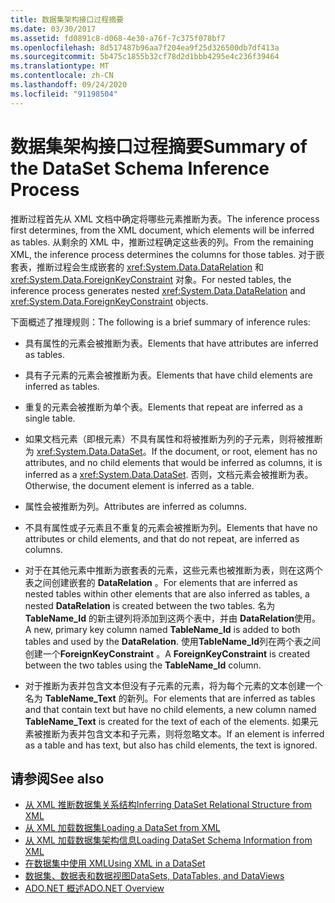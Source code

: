 ```yaml
---
title: 数据集架构接口过程摘要
ms.date: 03/30/2017
ms.assetid: fd0891c8-d068-4e30-a76f-7c375f078bf7
ms.openlocfilehash: 8d517487b96aa7f204ea9f25d326500db7df413a
ms.sourcegitcommit: 5b475c1855b32cf78d2d1bbb4295e4c236f39464
ms.translationtype: MT
ms.contentlocale: zh-CN
ms.lasthandoff: 09/24/2020
ms.locfileid: "91198504"
---
```

# <a name="summary-of-the-dataset-schema-inference-process"></a><span data-ttu-id="68e85-102">数据集架构接口过程摘要</span><span class="sxs-lookup"><span data-stu-id="68e85-102">Summary of the DataSet Schema Inference Process</span></span>

<span data-ttu-id="68e85-103">推断过程首先从 XML 文档中确定将哪些元素推断为表。</span><span class="sxs-lookup"><span data-stu-id="68e85-103">The inference process first determines, from the XML document, which elements will be inferred as tables.</span></span> <span data-ttu-id="68e85-104">从剩余的 XML 中，推断过程确定这些表的列。</span><span class="sxs-lookup"><span data-stu-id="68e85-104">From the remaining XML, the inference process determines the columns for those tables.</span></span> <span data-ttu-id="68e85-105">对于嵌套表，推断过程会生成嵌套的 <xref:System.Data.DataRelation> 和 <xref:System.Data.ForeignKeyConstraint> 对象。</span><span class="sxs-lookup"><span data-stu-id="68e85-105">For nested tables, the inference process generates nested <xref:System.Data.DataRelation> and <xref:System.Data.ForeignKeyConstraint> objects.</span></span>  
  
 <span data-ttu-id="68e85-106">下面概述了推理规则：</span><span class="sxs-lookup"><span data-stu-id="68e85-106">The following is a brief summary of inference rules:</span></span>  
  
- <span data-ttu-id="68e85-107">具有属性的元素会被推断为表。</span><span class="sxs-lookup"><span data-stu-id="68e85-107">Elements that have attributes are inferred as tables.</span></span>  
  
- <span data-ttu-id="68e85-108">具有子元素的元素会被推断为表。</span><span class="sxs-lookup"><span data-stu-id="68e85-108">Elements that have child elements are inferred as tables.</span></span>  
  
- <span data-ttu-id="68e85-109">重复的元素会被推断为单个表。</span><span class="sxs-lookup"><span data-stu-id="68e85-109">Elements that repeat are inferred as a single table.</span></span>  
  
- <span data-ttu-id="68e85-110">如果文档元素（即根元素）不具有属性和将被推断为列的子元素，则将被推断为 <xref:System.Data.DataSet>。</span><span class="sxs-lookup"><span data-stu-id="68e85-110">If the document, or root, element has no attributes, and no child elements that would be inferred as columns, it is inferred as a <xref:System.Data.DataSet>.</span></span> <span data-ttu-id="68e85-111">否则，文档元素会被推断为表。</span><span class="sxs-lookup"><span data-stu-id="68e85-111">Otherwise, the document element is inferred as a table.</span></span>  
  
- <span data-ttu-id="68e85-112">属性会被推断为列。</span><span class="sxs-lookup"><span data-stu-id="68e85-112">Attributes are inferred as columns.</span></span>  
  
- <span data-ttu-id="68e85-113">不具有属性或子元素且不重复的元素会被推断为列。</span><span class="sxs-lookup"><span data-stu-id="68e85-113">Elements that have no attributes or child elements, and that do not repeat, are inferred as columns.</span></span>  
  
- <span data-ttu-id="68e85-114">对于在其他元素中推断为嵌套表的元素，这些元素也被推断为表，则在这两个表之间创建嵌套的 **DataRelation** 。</span><span class="sxs-lookup"><span data-stu-id="68e85-114">For elements that are inferred as nested tables within other elements that are also inferred as tables, a nested **DataRelation** is created between the two tables.</span></span> <span data-ttu-id="68e85-115">名为 **TableName_Id** 的新主键列将添加到这两个表中，并由 **DataRelation**使用。</span><span class="sxs-lookup"><span data-stu-id="68e85-115">A new, primary key column named **TableName_Id** is added to both tables and used by the **DataRelation**.</span></span> <span data-ttu-id="68e85-116">使用**TableName_Id**列在两个表之间创建一个**ForeignKeyConstraint** 。</span><span class="sxs-lookup"><span data-stu-id="68e85-116">A **ForeignKeyConstraint** is created between the two tables using the **TableName_Id** column.</span></span>  
  
- <span data-ttu-id="68e85-117">对于推断为表并包含文本但没有子元素的元素，将为每个元素的文本创建一个名为 **TableName_Text** 的新列。</span><span class="sxs-lookup"><span data-stu-id="68e85-117">For elements that are inferred as tables and that contain text but have no child elements, a new column named **TableName_Text** is created for the text of each of the elements.</span></span> <span data-ttu-id="68e85-118">如果元素被推断为表并包含文本和子元素，则将忽略文本。</span><span class="sxs-lookup"><span data-stu-id="68e85-118">If an element is inferred as a table and has text, but also has child elements, the text is ignored.</span></span>  
  
## <a name="see-also"></a><span data-ttu-id="68e85-119">请参阅</span><span class="sxs-lookup"><span data-stu-id="68e85-119">See also</span></span>

- [<span data-ttu-id="68e85-120">从 XML 推断数据集关系结构</span><span class="sxs-lookup"><span data-stu-id="68e85-120">Inferring DataSet Relational Structure from XML</span></span>](inferring-dataset-relational-structure-from-xml.md)
- [<span data-ttu-id="68e85-121">从 XML 加载数据集</span><span class="sxs-lookup"><span data-stu-id="68e85-121">Loading a DataSet from XML</span></span>](loading-a-dataset-from-xml.md)
- [<span data-ttu-id="68e85-122">从 XML 加载数据集架构信息</span><span class="sxs-lookup"><span data-stu-id="68e85-122">Loading DataSet Schema Information from XML</span></span>](loading-dataset-schema-information-from-xml.md)
- [<span data-ttu-id="68e85-123">在数据集中使用 XML</span><span class="sxs-lookup"><span data-stu-id="68e85-123">Using XML in a DataSet</span></span>](using-xml-in-a-dataset.md)
- [<span data-ttu-id="68e85-124">数据集、数据表和数据视图</span><span class="sxs-lookup"><span data-stu-id="68e85-124">DataSets, DataTables, and DataViews</span></span>](index.md)
- [<span data-ttu-id="68e85-125">ADO.NET 概述</span><span class="sxs-lookup"><span data-stu-id="68e85-125">ADO.NET Overview</span></span>](../ado-net-overview.md)
